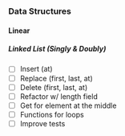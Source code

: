 ### Data Structures
#### Linear
##### Linked List (Singly & Doubly)
- [ ] Insert (at)
- [ ] Replace (first, last, at)
- [ ] Delete (first, last, at)
- [ ] Refactor w/ length field
- [ ] Get for element at the middle
- [ ] Functions for loops
- [ ] Improve tests